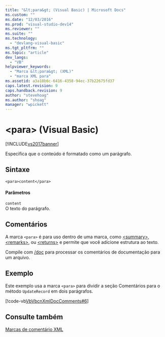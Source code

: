 ```yaml
---
title: "&lt;para&gt; (Visual Basic) | Microsoft Docs"
ms.custom: ""
ms.date: "12/03/2016"
ms.prod: "visual-studio-dev14"
ms.reviewer: ""
ms.suite: ""
ms.technology: 
  - "devlang-visual-basic"
ms.tgt_pltfrm: ""
ms.topic: "article"
dev_langs: 
  - "VB"
helpviewer_keywords: 
  - "Marca &lt;para&gt; (XML)"
  - "marca XML para"
ms.assetid: a3a18b6c-6416-4358-94ec-37b22675fd37
caps.latest.revision: 9
caps.handback.revision: 9
author: "stevehoag"
ms.author: "shoag"
manager: "wpickett"
---
```

# &lt;para&gt; (Visual Basic)
[!INCLUDE[vs2017banner](../../../csharp/includes/vs2017banner.md)]

Especifica que o conteúdo é formatado como um parágrafo.  
  
## Sintaxe  
  
```  
<para>content</para>  
```  
  
#### Parâmetros  
 `content`  
 O texto do parágrafo.  
  
## Comentários  
 A marca `<para>` é para uso dentro de uma marca, como [\<summary\>](../Topic/%3Csummary%3E%20\(Visual%20Basic\).md), [\<remarks\>](../Topic/%3Cremarks%3E%20\(Visual%20Basic\).md), ou [\<returns\>](../../../visual-basic/language-reference/xmldoc/returns.md) e permite que você adicione estrutura ao texto.  
  
 Compile com [\/doc](../../../visual-basic/reference/command-line-compiler/doc.md) para processar os comentários de documentação para um arquivo.  
  
## Exemplo  
 Este exemplo usa a marca `<para>` para dividir a seção Comentários para o método `UpdateRecord` em dois parágrafos.  
  
 [!code-vb[VbVbcnXmlDocComments#6](../../../visual-basic/language-reference/xmldoc/codesnippet/VisualBasic/para_1.vb)]  
  
## Consulte também  
 [Marcas de comentário XML](../../../visual-basic/language-reference/xmldoc/recommended-xml-tags-for-documentation-comments.md)